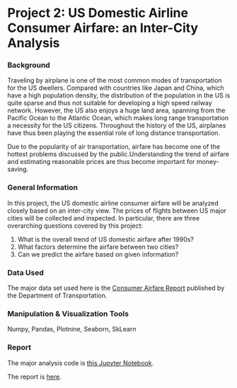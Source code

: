 # Project 2: US Domestic Airline Consumer Airfare: an Inter-City Analysis
### Background
Traveling by airplane is one of the most common modes of transportation for the US dwellers. Compared with countries like Japan and China, which have a high population density, the distribution of the population in the US is quite sparse and thus not suitable for developing a high speed railway network. However, the US also enjoys a huge land area, spanning from the Pacific Ocean to the Atlantic Ocean, which makes long range transportation a necessity for the US citizens. Throughout the history of the US, airplanes have thus been playing the essential role of long distance transportation. 

Due to the popularity of air transportation, airfare has become one of the hottest problems discussed by the public.Understanding the trend of airfare and estimating reasonable prices are thus become important for money-saving. 

### General Information
In this project, the US domestic airline consumer airfare will be analyzed closely based on an inter-city view. The prices of flights between US major cities will be collected and inspected. In particular, there are three overarching questions covered by this project:
1. What is the overall trend of US domestic airfare after 1990s?
2. What factors determine the airfare between two cities?
3. Can we predict the airfare based on given information?

### Data Used
The major data set used here is the [Consumer Airfare Report](https://data.transportation.gov/Aviation/Consumer-Airfare-Report-Table-1-Top-1-000-Contiguo/4f3n-jbg2) published by the Department of Transportation.

### Manipulation & Visualization Tools
Numpy, Pandas, Plotnine, Seaborn, SkLearn

### Report
The major analysis code is [this Jupyter Notebook](https://github.com/TaikiShuttle/SI618/blob/main/Project2/si618_project2_EDA.ipynb).

The report is [here](https://github.com/TaikiShuttle/SI618/blob/main/Project2/si618-project-2-haoquanz.pdf).
